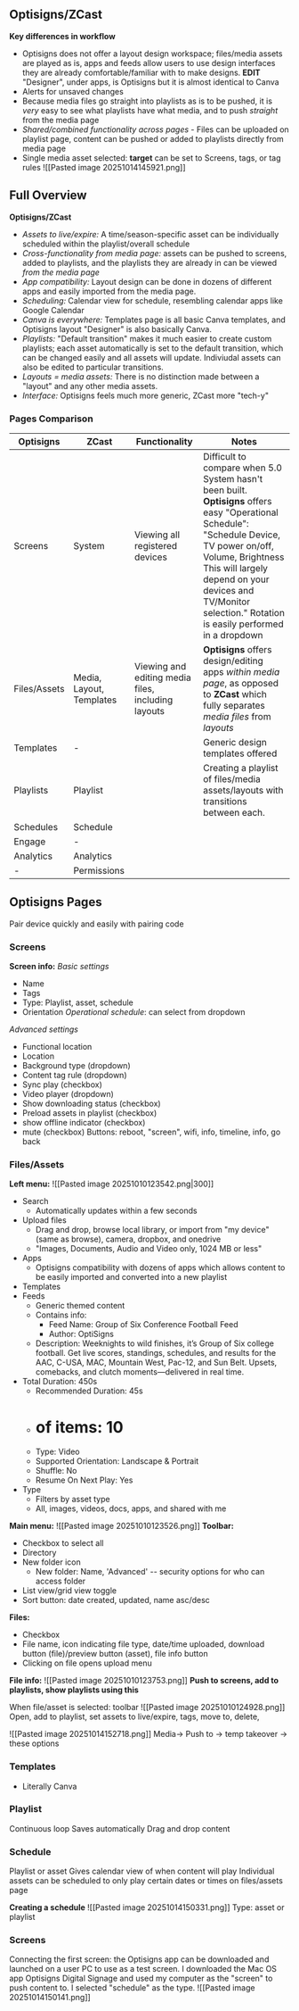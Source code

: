 ## Optisigns/ZCast

**Key differences in workflow**
- Optisigns does not offer a layout design workspace; files/media assets are played as is, apps and feeds allow users to use design interfaces they are already comfortable/familiar with to make designs. **EDIT** "Designer", under apps, is Optisigns but it is almost identical to Canva
- Alerts for unsaved changes
- Because media files go straight into playlists as is to be pushed, it is *very* easy to see what playlists have what media, and to push *straight* from the media page
- *Shared/combined functionality across pages* - Files can be uploaded on playlist page, content can be pushed or added to playlists directly from media page
- Single media asset selected: **target** can be set to Screens, tags, or tag rules
![[Pasted image 20251014145921.png]]
## Full Overview
**Optisigns/ZCast**

- *Assets to live/expire:* A time/season-specific asset can be individually scheduled within the playlist/overall schedule
- *Cross-functionality from media page:* assets can be pushed to screens, added to playlists, and the playlists they are already in can be viewed *from the media page*
- *App compatibility:* Layout design can be done in dozens of different apps and easily imported from the media page. 
- *Scheduling:* Calendar view for schedule, resembling calendar apps like Google Calendar
- *Canva is everywhere:* Templates page is all basic Canva templates, and Optisigns layout "Designer" is also basically Canva. 
- *Playlists:* "Default transition" makes it much easier to create custom playlists; each asset automatically is set to the default transition, which can be changed easily and all assets will update. Indiviudal assets can also be edited to particular transitions. 
- *Layouts = media assets:* There is no distinction made between a "layout" and any other media assets.
- *Interface:* Optisigns feels much more generic, ZCast more "tech-y"


### Pages Comparison

| **Optisigns** | **ZCast**                | Functionality                                      | Notes                                                                                                                                                                                                                                                                          |
| ------------- | ------------------------ | -------------------------------------------------- | ------------------------------------------------------------------------------------------------------------------------------------------------------------------------------------------------------------------------------------------------------------------------------ |
| Screens       | System                   | Viewing all registered devices                     | Difficult to compare when 5.0 System hasn't been built. **Optisigns** offers easy "Operational Schedule": "Schedule Device, TV power on/off, Volume, Brightness This will largely depend on your devices and TV/Monitor selection." Rotation is easily performed in a dropdown |
| Files/Assets  | Media, Layout, Templates | Viewing and editing media files, including layouts | **Optisigns** offers design/editing apps *within media page*, as opposed to **ZCast** which fully separates *media files* from *layouts*                                                                                                                                       |
| Templates     | -                        |                                                    | Generic design templates offered                                                                                                                                                                                                                                               |
| Playlists     | Playlist                 |                                                    | Creating a playlist of files/media assets/layouts with transitions between each.                                                                                                                                                                                               |
| Schedules     | Schedule                 |                                                    |                                                                                                                                                                                                                                                                                |
| Engage        | -                        |                                                    |                                                                                                                                                                                                                                                                                |
| Analytics     | Analytics                |                                                    |                                                                                                                                                                                                                                                                                |
| -             | Permissions              |                                                    |                                                                                                                                                                                                                                                                                |






## Optisigns Pages

Pair device quickly and easily with pairing code
### Screens
**Screen info:** 
*Basic settings*
- Name
- Tags
- Type: Playlist, asset, schedule
- Orientation
*Operational schedule*: can select from dropdown

*Advanced settings*
- Functional location
- Location
- Background type (dropdown)
- Content tag rule (dropdown)
- Sync play (checkbox)
- Video player (dropdown)
- Show downloading status (checkbox)
- Preload assets in playlist (checkbox)
- show offline indicator (checkbox)
- mute (checkbox)
Buttons: reboot, "screen", wifi, info, timeline, info, go back

### Files/Assets
**Left menu:** 
![[Pasted image 20251010123542.png|300]]
- Search
	- Automatically updates within a few seconds
- Upload files
	- Drag and drop, browse local library, or import from "my device" (same as browse), camera, dropbox, and onedrive 
	- "Images, Documents, Audio and Video only, 1024 MB or less"
- Apps 
	- Optisigns compatibility with dozens of apps which allows content to be easily imported and converted into a new playlist
- Templates
- Feeds
	- Generic themed content
	- Contains info: 
		- Feed Name: Group of Six Conference Football Feed
		- Author: OptiSigns
	- Description: Weeknights to wild finishes, it’s Group of Six college football. Get live scores, standings, schedules, and results for the AAC, C-USA, MAC, Mountain West, Pac-12, and Sun Belt. Upsets, comebacks, and clutch moments—delivered in real time.
- Total Duration: 450s
	- Recommended Duration: 45s
	-  # of items: 10
	- Type: Video
	- Supported Orientation: Landscape & Portrait
	- Shuffle: No
	- Resume On Next Play: Yes
- Type
	- Filters by asset type
	- All, images, videos, docs, apps, and shared with me 

**Main menu:** 
![[Pasted image 20251010123526.png]]
**Toolbar:** 
- Checkbox to select all 
- Directory 
- New folder icon
	- New folder: Name, 'Advanced' -- security options for who can access folder
- List view/grid view toggle
- Sort button: date created, updated, name asc/desc

**Files:**
- Checkbox 
- File name, icon indicating file type, date/time uploaded, download button (file)/preview button (asset), file info button 
- Clicking on file opens upload menu

**File info:**
![[Pasted image 20251010123753.png]]
**Push to screens, add to playlists, show playlists using this**

When file/asset is selected: toolbar
![[Pasted image 20251010124928.png]]
Open, add to playlist, set assets to live/expire, tags, move to, delete, 


![[Pasted image 20251014152718.png]]
Media→ Push to → temp takeover → these options
### Templates
- Literally Canva

### Playlist
Continuous loop 
Saves automatically
Drag and drop content
### Schedule
Playlist or asset
Gives calendar view of when content will play
Individual assets can be scheduled to only play certain dates or times on files/assets page

**Creating a schedule**
![[Pasted image 20251014150331.png]]
Type: asset or playlist


### Screens
Connecting the first screen: the Optisigns app can be downloaded and launched on a user PC to use as a test screen. I downloaded the Mac OS app Optisigns Digital Signage and used my computer as the "screen" to push content to. I selected "schedule" as the type.
![[Pasted image 20251014150141.png]]


